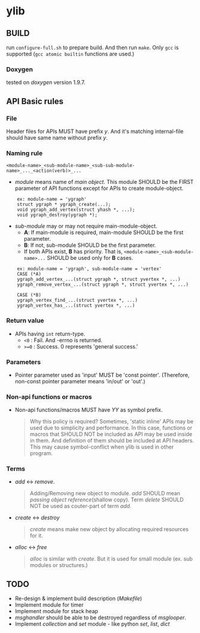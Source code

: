# ylib
## BUILD
run `configure-full.sh` to prepare build. And then run `make`. Only `gcc` is supported (`gcc atomic builtin` functions are used.)

### Doxygen
tested on *doxygen* version 1.9.7.

## API Basic rules
### File
Header files for APIs MUST have prefix *y*.
And it's matching internal-file should have same name without prefix *y*.


### Naming rule
`<module-name>_<sub-module-name>_<sub-sub-module-name>_..._<action(verb)>_...`

- *module* means name of *main object*. This module SHOULD be the FIRST parameter of API functions except for APIs to create module-object.
```
    ex: module-name = 'ygraph'
    struct ygraph * ygraph_create(...);
    void ygraph_add_vertex(struct yhash *, ...);
    void ygraph_destroy(ygraph *);
```

- *sub-module* may or may not require main-module-object.
    - **A**: If main-module is required, main-module SHOULD be the first parameter.
    - **B**: If not, sub-module SHOULD be the first parameter.
    - If both APIs exist, **B** has priority. That is, `<module-name>_<sub-module-name>...` SHOULD be used only for **B** cases.
```
    ex: module-name = 'ygraph', sub-module-name = 'vertex'
    CASE (*A)
    ygraph_add_vertex_...(struct ygraph *, struct yvertex *, ...)
    ygraph_remove_vertex_...(struct ygraph *, struct yvertex *, ...)

    CASE (*B)
    ygraph_vertex_find_...(struct yvertex *, ...)
    ygraph_vertex_has_...(struct yvertex *, ...)
```

### Return value
- APIs having `int` return-type.
    - `<0` : Fail. And -errno is returned.
    - `>=0` : Success. 0 represents 'general success.'


### Parameters
- Pointer parameter used as 'input' MUST be 'const pointer'.
 (Therefore, non-const pointer parameter means 'in/out' or 'out'.)


### Non-api functions or macros
- Non-api functions/macros MUST have *YY* as symbol prefix.
    > Why this policy is required?
    Sometimes, 'static inline' APIs may be used due to simplicity and performance.
    In this case, functions or macros that SHOULD NOT be included as API may be used inside in them.
    And definition of them should be included at API headers.
    This may cause symbol-conflict when ylib is used in other program.


### Terms
- *add* <-> *remove*.
    > Adding/Removing new object to module.
    *add* SHOULD mean *passing object reference*(shallow copy).
    Term *delete* SHOULD NOT be used as couter-part of term *add*.
- *create* <-> *destroy*
    > *create* means make new object by allocating required resources for it.
- *alloc* <-> *free*
    > *alloc* is similar with *create*. But it is used for small module (ex. sub modules or structures.)


## TODO
- Re-design & implement build description (*Makefile*)
- Implement module for timer
- Implement module for stack heap
- *msghandler* should be able to be destroyed regardless of *msglooper*.
- Implement *collection* and *set* module - like python *set*, *list*, *dict*
